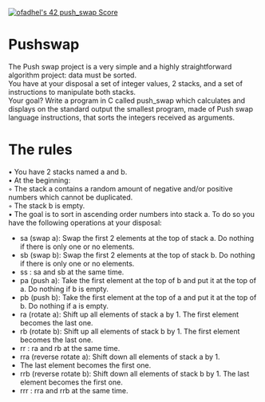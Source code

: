 <a href="https://github.com/JaeSeoKim/badge42"><img src="https://badge42.vercel.app/api/v2/cld8v7vvc00060fl440nilura/project/3043105" alt="ofadhel's 42 push_swap Score" /></a>

# Pushswap
The Push swap project is a very simple and a highly straightforward algorithm project:
data must be sorted. <br />
You have at your disposal a set of integer values, 2 stacks, and a set of instructions
to manipulate both stacks. <br />
Your goal? Write a program in C called push_swap which calculates and displays
on the standard output the smallest program, made of Push swap language instructions,
that sorts the integers received as arguments. <br />

 # The rules
• You have 2 stacks named a and b. <br />
• At the beginning: <br />
◦ The stack a contains a random amount of negative and/or positive numbers
which cannot be duplicated. <br />
◦ The stack b is empty. <br />
• The goal is to sort in ascending order numbers into stack a. To do so you have the
following operations at your disposal: <br />
- sa (swap a): Swap the first 2 elements at the top of stack a. 
Do nothing if there is only one or no elements. <br />
- sb (swap b): Swap the first 2 elements at the top of stack b. 
Do nothing if there is only one or no elements. <br />
- ss : sa and sb at the same time. <br />
- pa (push a): Take the first element at the top of b and put it at the top of a. 
Do nothing if b is empty. <br />
- pb (push b): Take the first element at the top of a and put it at the top of b. 
Do nothing if a is empty. <br />
- ra (rotate a): Shift up all elements of stack a by 1. 
The first element becomes the last one. <br />
- rb (rotate b): Shift up all elements of stack b by 1.
The first element becomes the last one. <br />
- rr : ra and rb at the same time. <br />
- rra (reverse rotate a): Shift down all elements of stack a by 1.
- The last element becomes the first one. <br />
- rrb (reverse rotate b): Shift down all elements of stack b by 1.
The last element becomes the first one. <br />
- rrr : rra and rrb at the same time. <br />
